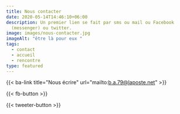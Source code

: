 ```yaml
---
title: Nous contacter
date: 2020-05-14T14:46:10+06:00
description: Un premier lien se fait par sms ou mail ou Facebook
  (messenger) ou twitter.
image: images/nous-contacter.jpg
imageAlt: "être là pour eux "
tags:
  - contact
  - accueil
  - rencontre
type: featured
---
```


{{< ba-link title="Nous écrire" url="mailto:b.a.79@laposte.net" >}}

{{< fb-button >}}

{{< tweeter-button >}}